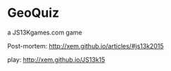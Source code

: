 GeoQuiz
==

a JS13Kgames.com game

Post-mortem: http://xem.github.io/articles/#js13k2015

play: http://xem.github.io/JS13k15 
